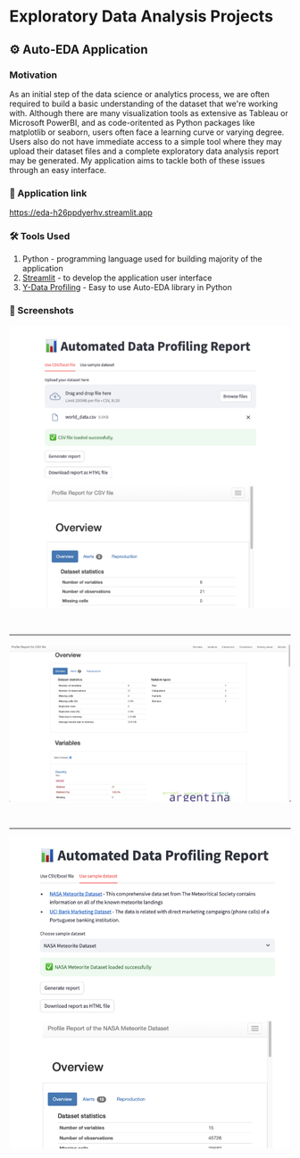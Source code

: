# Exploratory Data Analysis Projects

## ⚙️ Auto-EDA Application

### Motivation

As an initial step of the data science or analytics process, we are often required to build a basic understanding of the dataset that we're working with. Although there are many visualization tools as extensive as Tableau or Microsoft PowerBI, and as code-oritented as Python packages like matplotlib or seaborn, users often face a learning curve or varying degree. Users also do not have immediate access to a simple tool where they may upload their dataset files and a complete exploratory data analysis report may be generated. My application aims to tackle both of these issues through an easy interface.

### 🔗 Application link

https://eda-h26ppdyerhv.streamlit.app

### 🛠️ Tools Used

1. Python - programming language used for building majority of the application
2. [Streamlit](https://streamlit.io) - to develop the application user interface
3. [Y-Data Profiling](https://ydata-profiling.ydata.ai/docs/master/) - Easy to use Auto-EDA library in Python

### 📸 Screenshots

![Custom Dataset](assets/custom_dataset.png)

<br><hr>

![Custom Dataset Report](assets/custom_dataset_report.png)

<br><hr>

![Builtin Dataset](assets/builtin_dataset.png)
